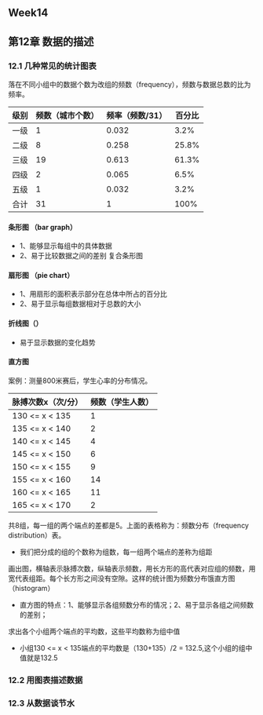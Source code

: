## Week14
## 第12章 数据的描述
### 12.1 几种常见的统计图表
落在不同小组中的数据个数为改组的频数（frequency），频数与数据总数的比为频率。

| 级别 | 频数（城市个数） | 频率（频数/31） | 百分比 |
|---| ----- | ------ |---- |
|一级| 1 | 0.032 | 3.2% |
|二级| 8 | 0.258 | 25.8% |
|三级| 19 | 0.613 | 61.3% |
|四级| 2 | 0.065 | 6.5% |
|五级| 1 | 0.032 | 3.2% |
|合计| 31 | 1 | 100% |

#### 条形图 （bar graph）
* 1、能够显示每组中的具体数据
* 2、易于比较数据之间的差别
复合条形图
#### 扇形图 （pie chart）
* 1、用扇形的面积表示部分在总体中所占的百分比
* 2、易于显示每组数据相对于总数的大小
#### 折线图（）
* 易于显示数据的变化趋势
#### 直方图
案例：测量800米赛后，学生心率的分布情况。

| 脉搏次数x（次/分） | 频数（学生人数） | 
|---| ----- | 
|130 <= x < 135| 1 |
|135 <= x < 140| 2 | 
|140 <= x < 145| 4 |
|145 <= x < 150| 6 | 
|150 <= x < 155| 9 | 
|155 <= x < 160| 14 |
|160 <= x < 165| 11 |
|165 <= x < 170| 2 |

共8组，每一组的两个端点的差都是5。上面的表格称为：频数分布（frequency distribution）表。
* 我们把分成的组的个数称为组数，每一组两个端点的差称为组距

画出图，横轴表示脉搏次数，纵轴表示频数，用长方形的高代表对应组的频数，用宽代表组距。每个长方形之间没有空隙。这样的统计图为频数分布饿直方图（histogram）
* 直方图的特点：1、能够显示各组频数分布的情况；2、易于显示各组之间频数的差别；

求出各个小组两个端点的平均数，这些平均数称为组中值
* 小组130 <= x < 135端点的平均数是（130+135）/2 = 132.5,这个小组的组中值就是132.5

### 12.2 用图表描述数据
### 12.3 从数据谈节水





